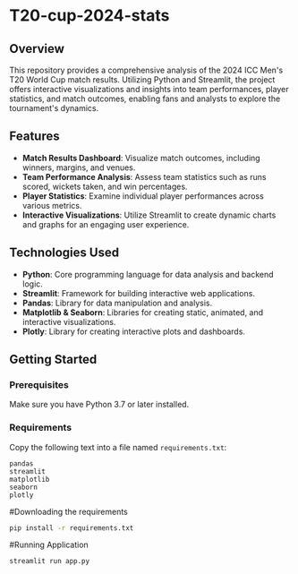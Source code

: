 # T20-cup-2024-stats

## Overview

This repository provides a comprehensive analysis of the 2024 ICC Men's T20 World Cup match results. Utilizing Python and Streamlit, the project offers interactive visualizations and insights into team performances, player statistics, and match outcomes, enabling fans and analysts to explore the tournament's dynamics.

## Features

- **Match Results Dashboard**: Visualize match outcomes, including winners, margins, and venues.
- **Team Performance Analysis**: Assess team statistics such as runs scored, wickets taken, and win percentages.
- **Player Statistics**: Examine individual player performances across various metrics.
- **Interactive Visualizations**: Utilize Streamlit to create dynamic charts and graphs for an engaging user experience.

## Technologies Used

- **Python**: Core programming language for data analysis and backend logic.
- **Streamlit**: Framework for building interactive web applications.
- **Pandas**: Library for data manipulation and analysis.
- **Matplotlib & Seaborn**: Libraries for creating static, animated, and interactive visualizations.
- **Plotly**: Library for creating interactive plots and dashboards.

## Getting Started

### Prerequisites

Make sure you have Python 3.7 or later installed.

### Requirements

Copy the following text into a file named `requirements.txt`:

```text
pandas
streamlit
matplotlib
seaborn
plotly
```
#Downloading the requirements 
```bash
pip install -r requirements.txt
```
#Running Application
```bash
streamlit run app.py
```

